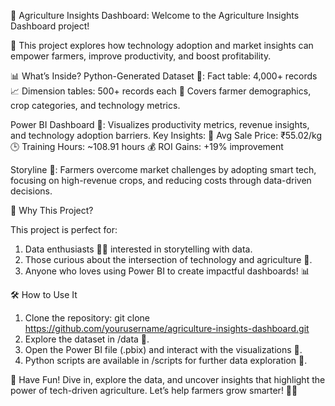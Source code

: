 
🌾 Agriculture Insights Dashboard:
Welcome to the Agriculture Insights Dashboard project! 

🚜 This project explores how technology adoption and market insights can empower farmers, improve productivity, and boost profitability.

📊 What’s Inside?
Python-Generated Dataset 🐍:
Fact table: 4,000+ records 📈
Dimension tables: 500+ records each 🌾
Covers farmer demographics, crop categories, and technology metrics.

Power BI Dashboard 🚀:
Visualizes productivity metrics, revenue insights, and technology adoption barriers.
Key Insights:
🚜 Avg Sale Price: ₹55.02/kg
🕒 Training Hours: ~108.91 hours
💰 ROI Gains: +19% improvement

Storyline 📖:
Farmers overcome market challenges by adopting smart tech, focusing on high-revenue crops, and reducing costs through data-driven decisions.

🎯 Why This Project?

This project is perfect for:
1. Data enthusiasts 🧑‍💻 interested in storytelling with data.
2. Those curious about the intersection of technology and agriculture 🌱.
3. Anyone who loves using Power BI to create impactful dashboards! 📊

🛠 How to Use It
1. Clone the repository: git clone https://github.com/yourusername/agriculture-insights-dashboard.git
2. Explore the dataset in /data 📁.
3. Open the Power BI file (.pbix) and interact with the visualizations 🎨.
4. Python scripts are available in /scripts for further data exploration 🐍.

🌟 Have Fun!
Dive in, explore the data, and uncover insights that highlight the power of tech-driven agriculture. 
Let’s help farmers grow smarter! 🚜✨

